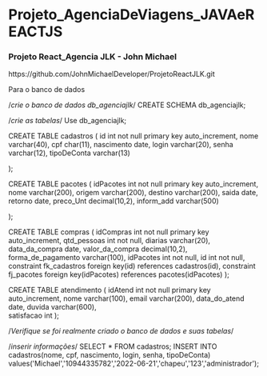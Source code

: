# Projeto_AgenciaDeViagens_JAVAeREACTJS

<h3>Projeto React_Agencia JLK - John Michael</H3>
https://github.com/JohnMichaelDeveloper/ProjetoReactJLK.git

Para o banco de dados

/*crie o banco de dados db_agenciajlk*/
CREATE SCHEMA db_agenciajlk;

/*crie as tabelas*/
Use db_agenciajlk;

CREATE TABLE cadastros (
	id int not null primary key auto_increment,
    nome varchar(40),
    cpf char(11),
    nascimento date,
    login varchar(20),
    senha varchar(12),
    tipoDeConta varchar(13)

);



CREATE TABLE pacotes (
	idPacotes int not null primary key auto_increment,
    nome varchar(200),
    origem varchar(200),
    destino varchar(200),
    saida date,
    retorno date,
    preco_Unt decimal(10,2),
    inform_add varchar(500)

);

CREATE TABLE compras (
	idCompras int not null primary key auto_increment,
    qtd_pessoas int not null,
    diarias varchar(20),
    data_da_compra date,
    valor_da_compra decimal(10,2),    
    forma_de_pagamento varchar(100),
    idPacotes int not null,
    id int not null,
    constraint fk_cadastros foreign key(id) references cadastros(id),
    constraint fj_pacotes foreign key(idPacotes) references pacotes(idPacotes)
    );

CREATE TABLE atendimento (
	idAtend int not null primary key auto_increment,
    nome varchar(100),
    email varchar(200),
    data_do_atend date,
    duvida varchar(600),    
    satisfacao int
);

/*Verifique se foi realmente criado o banco de dados e suas tabelas*/

/*inserir informações*/
SELECT * FROM cadastros;
 INSERT INTO cadastros(nome, cpf, nascimento, login, senha, tipoDeConta) values('Michael','10944335782','2022-06-21','chapeu','123','administrador');
